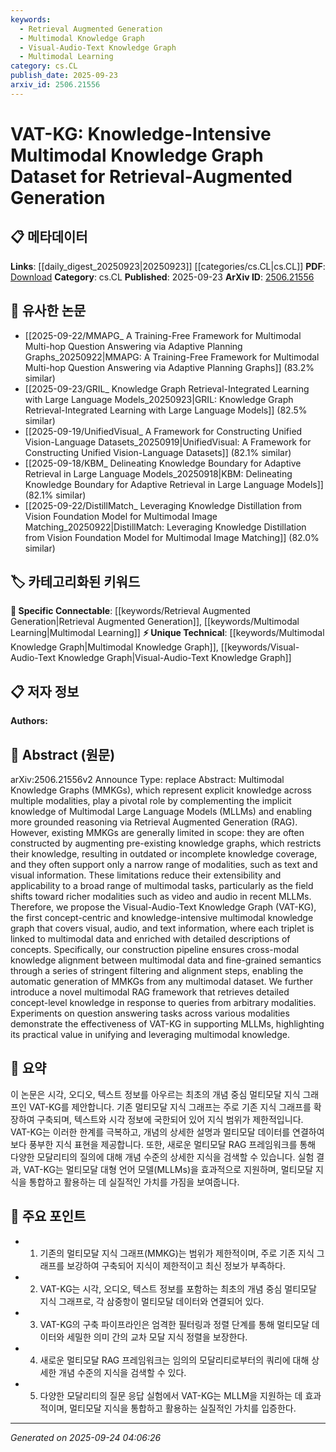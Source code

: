 ```yaml
---
keywords:
  - Retrieval Augmented Generation
  - Multimodal Knowledge Graph
  - Visual-Audio-Text Knowledge Graph
  - Multimodal Learning
category: cs.CL
publish_date: 2025-09-23
arxiv_id: 2506.21556
---
```


<!-- KEYWORD_LINKING_METADATA:
{
  "processed_timestamp": "2025-09-24T04:06:26.826666",
  "vocabulary_version": "1.0",
  "selected_keywords": [
    "Retrieval Augmented Generation",
    "Multimodal Knowledge Graph",
    "Visual-Audio-Text Knowledge Graph",
    "Multimodal Learning"
  ],
  "rejected_keywords": [],
  "similarity_scores": {
    "Retrieval Augmented Generation": 0.85,
    "Multimodal Knowledge Graph": 0.78,
    "Visual-Audio-Text Knowledge Graph": 0.82,
    "Multimodal Learning": 0.8
  },
  "extraction_method": "AI_prompt_based",
  "budget_applied": true,
  "candidates_json": {
    "candidates": [
      {
        "surface": "Retrieval Augmented Generation",
        "canonical": "Retrieval Augmented Generation",
        "aliases": [
          "RAG"
        ],
        "category": "specific_connectable",
        "rationale": "This concept is central to the paper's proposed framework and is a trending topic, enhancing connectivity with related research.",
        "novelty_score": 0.45,
        "connectivity_score": 0.88,
        "specificity_score": 0.78,
        "link_intent_score": 0.85
      },
      {
        "surface": "Multimodal Knowledge Graph",
        "canonical": "Multimodal Knowledge Graph",
        "aliases": [
          "MMKG"
        ],
        "category": "unique_technical",
        "rationale": "The paper introduces a novel type of knowledge graph, which is crucial for understanding its contributions.",
        "novelty_score": 0.75,
        "connectivity_score": 0.65,
        "specificity_score": 0.82,
        "link_intent_score": 0.78
      },
      {
        "surface": "Visual-Audio-Text Knowledge Graph",
        "canonical": "Visual-Audio-Text Knowledge Graph",
        "aliases": [
          "VAT-KG"
        ],
        "category": "unique_technical",
        "rationale": "This is a specific implementation of the proposed concept, highlighting its unique contribution to the field.",
        "novelty_score": 0.8,
        "connectivity_score": 0.6,
        "specificity_score": 0.85,
        "link_intent_score": 0.82
      },
      {
        "surface": "Multimodal Learning",
        "canonical": "Multimodal Learning",
        "aliases": [
          "Multimodal"
        ],
        "category": "specific_connectable",
        "rationale": "The paper's focus on integrating multiple modalities aligns with this trending concept, facilitating broader connections.",
        "novelty_score": 0.5,
        "connectivity_score": 0.83,
        "specificity_score": 0.7,
        "link_intent_score": 0.8
      }
    ],
    "ban_list_suggestions": [
      "knowledge",
      "dataset",
      "framework"
    ]
  },
  "decisions": [
    {
      "candidate_surface": "Retrieval Augmented Generation",
      "resolved_canonical": "Retrieval Augmented Generation",
      "decision": "linked",
      "scores": {
        "novelty": 0.45,
        "connectivity": 0.88,
        "specificity": 0.78,
        "link_intent": 0.85
      }
    },
    {
      "candidate_surface": "Multimodal Knowledge Graph",
      "resolved_canonical": "Multimodal Knowledge Graph",
      "decision": "linked",
      "scores": {
        "novelty": 0.75,
        "connectivity": 0.65,
        "specificity": 0.82,
        "link_intent": 0.78
      }
    },
    {
      "candidate_surface": "Visual-Audio-Text Knowledge Graph",
      "resolved_canonical": "Visual-Audio-Text Knowledge Graph",
      "decision": "linked",
      "scores": {
        "novelty": 0.8,
        "connectivity": 0.6,
        "specificity": 0.85,
        "link_intent": 0.82
      }
    },
    {
      "candidate_surface": "Multimodal Learning",
      "resolved_canonical": "Multimodal Learning",
      "decision": "linked",
      "scores": {
        "novelty": 0.5,
        "connectivity": 0.83,
        "specificity": 0.7,
        "link_intent": 0.8
      }
    }
  ]
}
-->

# VAT-KG: Knowledge-Intensive Multimodal Knowledge Graph Dataset for Retrieval-Augmented Generation

## 📋 메타데이터

**Links**: [[daily_digest_20250923|20250923]] [[categories/cs.CL|cs.CL]]
**PDF**: [Download](https://arxiv.org/pdf/2506.21556.pdf)
**Category**: cs.CL
**Published**: 2025-09-23
**ArXiv ID**: [2506.21556](https://arxiv.org/abs/2506.21556)

## 🔗 유사한 논문
- [[2025-09-22/MMAPG_ A Training-Free Framework for Multimodal Multi-hop Question Answering via Adaptive Planning Graphs_20250922|MMAPG: A Training-Free Framework for Multimodal Multi-hop Question Answering via Adaptive Planning Graphs]] (83.2% similar)
- [[2025-09-23/GRIL_ Knowledge Graph Retrieval-Integrated Learning with Large Language Models_20250923|GRIL: Knowledge Graph Retrieval-Integrated Learning with Large Language Models]] (82.5% similar)
- [[2025-09-19/UnifiedVisual_ A Framework for Constructing Unified Vision-Language Datasets_20250919|UnifiedVisual: A Framework for Constructing Unified Vision-Language Datasets]] (82.1% similar)
- [[2025-09-18/KBM_ Delineating Knowledge Boundary for Adaptive Retrieval in Large Language Models_20250918|KBM: Delineating Knowledge Boundary for Adaptive Retrieval in Large Language Models]] (82.1% similar)
- [[2025-09-22/DistillMatch_ Leveraging Knowledge Distillation from Vision Foundation Model for Multimodal Image Matching_20250922|DistillMatch: Leveraging Knowledge Distillation from Vision Foundation Model for Multimodal Image Matching]] (82.0% similar)

## 🏷️ 카테고리화된 키워드
**🔗 Specific Connectable**: [[keywords/Retrieval Augmented Generation|Retrieval Augmented Generation]], [[keywords/Multimodal Learning|Multimodal Learning]]
**⚡ Unique Technical**: [[keywords/Multimodal Knowledge Graph|Multimodal Knowledge Graph]], [[keywords/Visual-Audio-Text Knowledge Graph|Visual-Audio-Text Knowledge Graph]]

## 📋 저자 정보

**Authors:** 

## 📄 Abstract (원문)

arXiv:2506.21556v2 Announce Type: replace 
Abstract: Multimodal Knowledge Graphs (MMKGs), which represent explicit knowledge across multiple modalities, play a pivotal role by complementing the implicit knowledge of Multimodal Large Language Models (MLLMs) and enabling more grounded reasoning via Retrieval Augmented Generation (RAG). However, existing MMKGs are generally limited in scope: they are often constructed by augmenting pre-existing knowledge graphs, which restricts their knowledge, resulting in outdated or incomplete knowledge coverage, and they often support only a narrow range of modalities, such as text and visual information. These limitations reduce their extensibility and applicability to a broad range of multimodal tasks, particularly as the field shifts toward richer modalities such as video and audio in recent MLLMs. Therefore, we propose the Visual-Audio-Text Knowledge Graph (VAT-KG), the first concept-centric and knowledge-intensive multimodal knowledge graph that covers visual, audio, and text information, where each triplet is linked to multimodal data and enriched with detailed descriptions of concepts. Specifically, our construction pipeline ensures cross-modal knowledge alignment between multimodal data and fine-grained semantics through a series of stringent filtering and alignment steps, enabling the automatic generation of MMKGs from any multimodal dataset. We further introduce a novel multimodal RAG framework that retrieves detailed concept-level knowledge in response to queries from arbitrary modalities. Experiments on question answering tasks across various modalities demonstrate the effectiveness of VAT-KG in supporting MLLMs, highlighting its practical value in unifying and leveraging multimodal knowledge.

## 📝 요약

이 논문은 시각, 오디오, 텍스트 정보를 아우르는 최초의 개념 중심 멀티모달 지식 그래프인 VAT-KG를 제안합니다. 기존 멀티모달 지식 그래프는 주로 기존 지식 그래프를 확장하여 구축되며, 텍스트와 시각 정보에 국한되어 있어 지식 범위가 제한적입니다. VAT-KG는 이러한 한계를 극복하고, 개념의 상세한 설명과 멀티모달 데이터를 연결하여 보다 풍부한 지식 표현을 제공합니다. 또한, 새로운 멀티모달 RAG 프레임워크를 통해 다양한 모달리티의 질의에 대해 개념 수준의 상세한 지식을 검색할 수 있습니다. 실험 결과, VAT-KG는 멀티모달 대형 언어 모델(MLLMs)을 효과적으로 지원하며, 멀티모달 지식을 통합하고 활용하는 데 실질적인 가치를 가짐을 보여줍니다.

## 🎯 주요 포인트

- 1. 기존의 멀티모달 지식 그래프(MMKG)는 범위가 제한적이며, 주로 기존 지식 그래프를 보강하여 구축되어 지식이 제한적이고 최신 정보가 부족하다.
- 2. VAT-KG는 시각, 오디오, 텍스트 정보를 포함하는 최초의 개념 중심 멀티모달 지식 그래프로, 각 삼중항이 멀티모달 데이터와 연결되어 있다.
- 3. VAT-KG의 구축 파이프라인은 엄격한 필터링과 정렬 단계를 통해 멀티모달 데이터와 세밀한 의미 간의 교차 모달 지식 정렬을 보장한다.
- 4. 새로운 멀티모달 RAG 프레임워크는 임의의 모달리티로부터의 쿼리에 대해 상세한 개념 수준의 지식을 검색할 수 있다.
- 5. 다양한 모달리티의 질문 응답 실험에서 VAT-KG는 MLLM을 지원하는 데 효과적이며, 멀티모달 지식을 통합하고 활용하는 실질적인 가치를 입증한다.


---

*Generated on 2025-09-24 04:06:26*